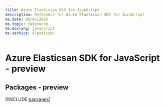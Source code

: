 ```yaml
---
title: Azure Elasticsan SDK for JavaScript
description: Reference for Azure Elasticsan SDK for JavaScript
ms.date: 09/05/2025
ms.topic: reference
ms.devlang: javascript
ms.service: elasticsan
---
```

# Azure Elasticsan SDK for JavaScript - preview
## Packages - preview
[!INCLUDE [packages](elasticsan-index.md)]